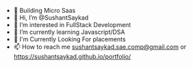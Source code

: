 - 👀 Building Micro Saas
- 👋 Hi, I’m @SushantSaykad
- 👀 I’m interested in FullStack Development
- 🌱 I’m currently learning Javascript/DSA 
- 💞️ I'm Currently Looking For placements
- 📫 How to reach me sushantsaykad.sae.comp@gmail.com or https://sushantsaykad.github.io/portfolio/

<!---
SushantSaykad/SushantSaykad is a ✨ special ✨ repository because its `README.md` (this file) appears on your GitHub profile.
You can click the Preview link to take a look at your changes.
--->
